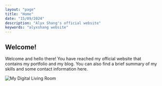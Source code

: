 ```yaml
---
layout: "page"
title: "Home"
date: "15/09/2024"
description: "Alyx Shang's official website"
keywords: "alyxshang website"
---
```


## Welcome!

Welcome and hello there! You have reached my official website that contains my portfolio and my blog. You can also find a brief summary of my skills and some contact information here.

![My Digital Living Room](https://static.wixstatic.com/media/59fa67_13d96ec2d04f4b41969ec12ddd49a488~mv2.jpg/v1/fill/w_1480,h_1110,al_c,q_85,usm_0.66_1.00_0.01,enc_auto/59fa67_13d96ec2d04f4b41969ec12ddd49a488~mv2.jpg)
